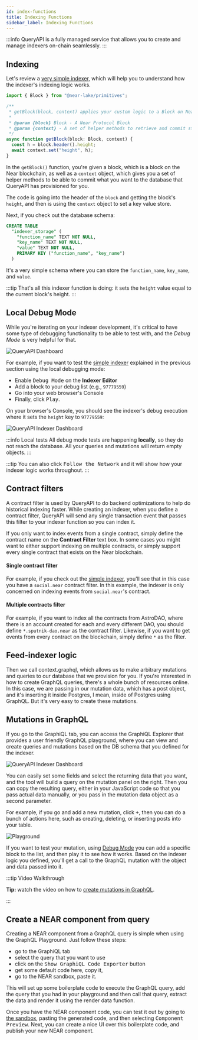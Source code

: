 ```yaml
---
id: index-functions
title: Indexing Functions
sidebar_label: Indexing Functions
---
```


:::info
QueryAPI is a fully managed service that allows you to create and manage indexers on-chain seamlessly.
:::

## Indexing

Let's review a [very simple indexer](https://dev.near.org/dataplatform.near/widget/QueryApi.App?selectedIndexerPath=roshaan.near/demo-indexer), which will help you to understand
how the indexer's indexing logic works.

```js title=indexingLogic.js
import { Block } from "@near-lake/primitives";

/**
 * getBlock(block, context) applies your custom logic to a Block on Near and commits the data to a database.
 *
 * @param {block} Block - A Near Protocol Block
 * @param {context} - A set of helper methods to retrieve and commit state
 */
async function getBlock(block: Block, context) {
  const h = block.header().height;
  await context.set("height", h);
}
```

In the `getBlock()` function, you're given a block, which is a block on the Near blockchain, as
well as a `context` object, which gives you a set of helper methods to be able to commit
what you want to the database that QueryAPI has provisioned for you.

The code is going into the header of the `block`
and getting the block's `height`, and then is using the `context` object to set a key value store.

Next, if you check out the database schema:

```sql title=schema.sql
CREATE TABLE
  "indexer_storage" (
    "function_name" TEXT NOT NULL,
    "key_name" TEXT NOT NULL,
    "value" TEXT NOT NULL,
    PRIMARY KEY ("function_name", "key_name")
  )
```

It's a very simple schema where you can store the `function_name`, `key_name`, and `value`.

:::tip
That's all this indexer function is doing: it sets the `height` value equal to the current block's height.
:::

<!-- ![QueryAPI Indexer Dashboard](/docs/assets/QAPIScreen2.png) -->

## Local Debug Mode

While you're iterating on your indexer development, it's critical to have some type of debugging
functionality to be able to test with, and the _Debug Mode_ is very helpful for that.

![QueryAPI Dashboard](/docs/assets/QAPIdebug.png)

For example, if you want to test the [simple indexer](#indexing) explained in the previous section
using the local debugging mode:

- Enable <kbd>Debug Mode</kbd> on the **Indexer Editor**
- Add a block to your debug list (e.g., `97779559`)
- Go into your web browser's Console
- Finally, click <kbd>Play</kbd>.

On your browser's Console, you should see the indexer's debug execution where it sets the `height` key to `97779559`:

![QueryAPI Indexer Dashboard](/docs/assets/QAPIdebuglog.png)

:::info Local tests
All debug mode tests are happening **locally**, so they do not reach the database.
All your queries and mutations will return empty objects.
:::

:::tip
You can also click <kbd>Follow the Network</kbd> and it will show how your indexer logic works throughout.
:::

## Contract filters

A contract filter is used by QueryAPI to do backend optimizations to
help do historical indexing faster.
While creating an indexer, when you define a contract filter,
QueryAPI will send any single transaction event that passes this filter to your indexer function
so you can index it.

If you only want to index events from a single contract, simply define the contract name on the **Contract Filter** text box.
In some cases you might want to either support indexing on multiple contracts,
or simply support every single contract that exists on the Near blockchain.

#### Single contract filter

For example, if you check out the [simple indexer](https://dev.near.org/dataplatform.near/widget/QueryApi.App?selectedIndexerPath=roshaan.near/demo-indexer), you'll see that in this case
you have a `social.near` contract filter.
In this example, the indexer is only concerned on indexing events from `social.near`'s contract.

#### Multiple contracts filter

For example, if you want to index all the contracts from AstroDAO, where there is an account created
for each and every different DAO, you should define `*.sputnik-dao.near` as the contract filter.
Likewise, if you want to get events from every contract on the blockchain, simply define `*` as the filter.

## Feed-indexer logic

Then we call context.graphql, which allows us to make arbitrary mutations and queries
to our database that we provision for you.
If you're interested in how to create GraphQL queries, there's a whole bunch of resources
online.
In this case, we are passing in our mutation data, which has a post object, and it's inserting
it inside Postgres, I mean, inside of Postgres using GraphQL.
But it's very easy to create these mutations.

## Mutations in GraphQL

If you go to the GraphiQL tab, you can access the GraphiQL Explorer that provides a user friendly GraphQL playground, where you can view and create queries and mutations based on the DB schema that you defined for the indexer.

![QueryAPI Indexer Dashboard](/docs/assets/QAPIgraphiql.png)

You can easily set some fields and select the returning data
that you want, and the tool will build a query on the mutation panel on the right.
Then you can copy the resulting query, either in your JavaScript code so that you pass actual
data manually, or you pass in the mutation data object as a second parameter.

For example, if you go and add a new mutation, click <kbd>+</kbd>, then you can do a bunch of actions here, such as creating, deleting, or inserting posts into your table.

![Playground](/docs/assets/QAPIScreen.gif)

If you want to test your mutation, using [Debug Mode](#local-debug-mode) you can add a specific
block to the list, and then play it to see how it works.
Based on the indexer logic you defined, you'll get a call to the GraphQL mutation with the object
and data passed into it.

:::tip Video Walkthrough

**Tip:** watch the video on how to [create mutations in GraphQL](https://www.youtube.com/watch?v=VwO6spk8D58\&t=781s).

:::

## Create a NEAR component from query

Creating a NEAR component from a GraphQL query is simple when using the GraphQL Playground. Just follow these steps:

- go to the GraphiQL tab
- select the query that you want to use
- click on the <kbd>Show GraphiQL Code Exporter</kbd> button
- get some default code here, copy it,
- go to the NEAR sandbox, paste it.

This will set up some boilerplate code to execute the GraphQL query, add the query that you had
in your playground and then call that query, extract the data and render it using the
render data function.

Once you have the NEAR component code, you can test it out by going to [the sandbox](https://near.org/sandbox),
pasting the generated code, and then selecting <kbd>Component Preview</kbd>.
Next, you can create a nice UI over this boilerplate code, and publish your new NEAR component.
